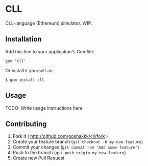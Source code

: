 # CLL

CLL-language (Ethereum) simulator. WIP.


## Installation

Add this line to your application's Gemfile:

    gem 'cll'

Or install it yourself as:

    $ gem install cll

## Usage

TODO: Write usage instructions here

## Contributing

1. Fork it ( http://github.com/goshakkk/cll/fork )
2. Create your feature branch (`git checkout -b my-new-feature`)
3. Commit your changes (`git commit -am 'Add some feature'`)
4. Push to the branch (`git push origin my-new-feature`)
5. Create new Pull Request
